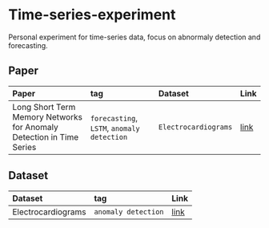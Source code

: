 # Time-series-experiment
Personal experiment for time-series data, focus on abnormaly detection and forecasting.

## Paper

|Paper|tag|Dataset|Link|
|:---|:---|:---|:---|
|Long Short Term Memory Networks for Anomaly Detection in Time Series|`forecasting`, `LSTM`, `anomaly detection`|`Electrocardiograms`|[link](https://scholar.google.com.tw/scholar_url?url=https://www.researchgate.net/profile/Mohamed-Mourad-Lafifi/post/Optimizing-Long-Short-Term-Memory-Model-CNN-for-anomaly-detection/attachment/5f46fa6bce377e00016f45e8/AS%253A928935898542080%25401598486985261/download/Long%2BShort%2BTerm%2BMemory%2BNetworks%2Bfor%2BAnomaly%2BDetection%2Bin%2BTime%2BSeries.pdf&hl=zh-TW&sa=X&ei=HuVpY8aULIHYyASuhKbwBA&scisig=AAGBfm3JnGxpEEOdTLgwm6ud5QPP24u9Hg&oi=scholarr)|

## Dataset

|Dataset|tag|Link|
|:---|:---|:---|
|Electrocardiograms|`anomaly detection`|[link](http://www.cs.ucr.edu/~eamonn/discords/)|